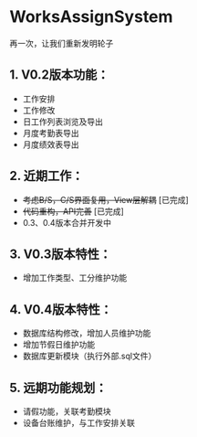 # WorksAssignSystem
再一次，让我们重新发明轮子
## 1. V0.2版本功能：
  * 工作安排
  * 工作修改
  * 日工作列表浏览及导出
  * 月度考勤表导出
  * 月度绩效表导出


## 2. 近期工作：
  * ~~考虑B/S，C/S界面复用，View层解耦~~ [已完成]
  * ~~代码重构，API完善~~ [已完成]
  * 0.3、0.4版本合并开发中


## 3. V0.3版本特性：
  * 增加工作类型、工分维护功能


## 4. V0.4版本特性：
  * 数据库结构修改，增加人员维护功能
  * 增加节假日维护功能
  * 数据库更新模块（执行外部.sql文件）


## 5. 远期功能规划：
  * 请假功能，关联考勤模块
  * 设备台账维护，与工作安排关联
